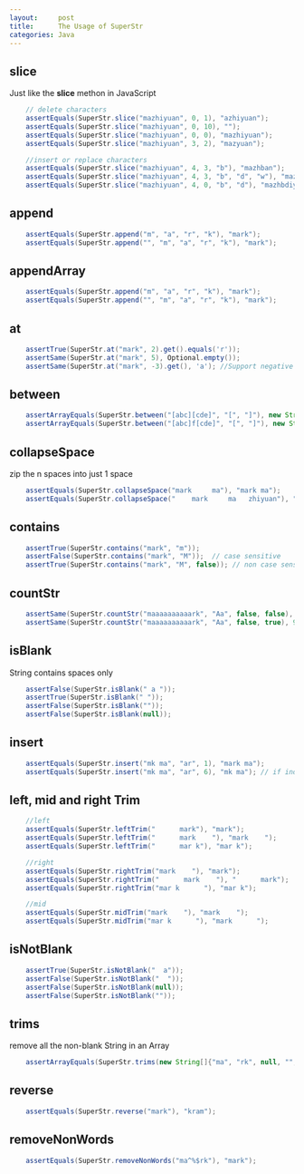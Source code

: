```yaml
---
layout:     post
title:      The Usage of SuperStr
categories: Java
---
```


## slice
Just like the **slice** methon in JavaScript

```java
	// delete characters
	assertEquals(SuperStr.slice("mazhiyuan", 0, 1), "azhiyuan");
    assertEquals(SuperStr.slice("mazhiyuan", 0, 10), "");
    assertEquals(SuperStr.slice("mazhiyuan", 0, 0), "mazhiyuan");
    assertEquals(SuperStr.slice("mazhiyuan", 3, 2), "mazyuan");

    //insert or replace characters
    assertEquals(SuperStr.slice("mazhiyuan", 4, 3, "b"), "mazhban");
    assertEquals(SuperStr.slice("mazhiyuan", 4, 3, "b", "d", "w"), "mazhbdwan");
    assertEquals(SuperStr.slice("mazhiyuan", 4, 0, "b", "d"), "mazhbdiyuan");
```

## append

```java
	assertEquals(SuperStr.append("m", "a", "r", "k"), "mark");
    assertEquals(SuperStr.append("", "m", "a", "r", "k"), "mark");
```


## appendArray

```java
	assertEquals(SuperStr.append("m", "a", "r", "k"), "mark");
    assertEquals(SuperStr.append("", "m", "a", "r", "k"), "mark");
```

## at

```java
    assertTrue(SuperStr.at("mark", 2).get().equals('r'));
    assertSame(SuperStr.at("mark", 5), Optional.empty());
    assertSame(SuperStr.at("mark", -3).get(), 'a'); //Support negative index
```

## between

```java
    assertArrayEquals(SuperStr.between("[abc][cde]", "[", "]"), new String[]{"abc", "cde"});
    assertArrayEquals(SuperStr.between("[abc]f[cde]", "[", "]"), new String[]{"abc", "cde"});
```

## collapseSpace

zip the n spaces into just 1 space

```java
	assertEquals(SuperStr.collapseSpace("mark     ma"), "mark ma");
    assertEquals(SuperStr.collapseSpace("    mark     ma   zhiyuan"), " mark ma zhiyuan");
```

## contains

```java
	assertTrue(SuperStr.contains("mark", "m"));
	assertFalse(SuperStr.contains("mark", "M"));  // case sensitive
	assertTrue(SuperStr.contains("mark", "M", false)); // non case sensitive
```

## countStr

```java
 	assertSame(SuperStr.countStr("maaaaaaaaaark", "Aa", false, false), 5); // non case sensitive and without allow overlapping
    assertSame(SuperStr.countStr("maaaaaaaaaark", "Aa", false, true), 9); // non case sensitive and with allow overlapping
```

## isBlank

String contains spaces only

```java
	assertFalse(SuperStr.isBlank(" a "));
	assertTrue(SuperStr.isBlank(" "));
	assertFalse(SuperStr.isBlank(""));
	assertFalse(SuperStr.isBlank(null));
```


## insert

```java
	assertEquals(SuperStr.insert("mk ma", "ar", 1), "mark ma");
	assertEquals(SuperStr.insert("mk ma", "ar", 6), "mk ma"); // if index > value.length, return the value 
```

## left, mid and right Trim

```java
	//left
	assertEquals(SuperStr.leftTrim("      mark"), "mark");
	assertEquals(SuperStr.leftTrim("      mark    "), "mark    ");
	assertEquals(SuperStr.leftTrim("      mar k"), "mar k");

	//right
	assertEquals(SuperStr.rightTrim("mark    "), "mark");
	assertEquals(SuperStr.rightTrim("      mark    "), "      mark");
	assertEquals(SuperStr.rightTrim("mar k      "), "mar k");

	//mid
	assertEquals(SuperStr.midTrim("mark    "), "mark    ");
	assertEquals(SuperStr.midTrim("mar k      "), "mark      ");

```
## isNotBlank

```java
	assertTrue(SuperStr.isNotBlank("  a"));
	assertFalse(SuperStr.isNotBlank("  "));
	assertFalse(SuperStr.isNotBlank(null));
	assertFalse(SuperStr.isNotBlank(""));
```

## trims

remove all the non-blank String in an Array

```java
	assertArrayEquals(SuperStr.trims(new String[]{"ma", "rk", null, "", "  "}), new String[]{"ma", "rk"});
```

## reverse

```java
	assertEquals(SuperStr.reverse("mark"), "kram");
```

## removeNonWords

```java
	assertEquals(SuperStr.removeNonWords("ma^%$rk"), "mark");
```